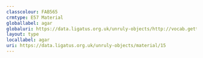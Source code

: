 ```yaml
---
classcolour: FAB565
crmtype: E57 Material
globallabel: agar
globaluri: https://data.ligatus.org.uk/unruly-objects/http://vocab.getty.edu/aat/300130954
layout: type
locallabel: agar
uri: https://data.ligatus.org.uk/unruly-objects/material/15
---
```

